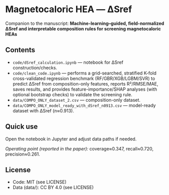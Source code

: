 # Magnetocaloric HEA — ΔSref 

Companion to the manuscript:
**Machine-learning–guided, field-normalized ΔSref and interpretable composition rules for screening magnetocaloric HEAs**

## Contents
- `code/dSref_calculation.ipynb` — notebook for ΔSref construction/checks.
- `code/clean_code.ipynb` — performs a grid-searched, stratified K-fold cross-validated regression benchmark (RF/GBR/XGB/LGBM/SVR) to predict ΔSref from composition-only features, reports R²/RMSE/MAE, saves results, and provides feature-importance/SHAP analyses (with optional bootstrap checks) to validate the screening rule.
- `data/COMPO_ONLY_dataset_2.csv` — composition-only dataset.
- `data/COMPO_ONLY_model_ready_with_dSref_n0913.csv` — model-ready dataset with ΔSref (n≈0.913).

## Quick use
Open the notebook in Jupyter and adjust data paths if needed.

*Operating point (reported in the paper):* coverage≈0.347, recall≈0.720, precision≈0.261.
## License
- Code: MIT (see LICENSE)
- Data (data/): CC BY 4.0 (see LICENSE)
